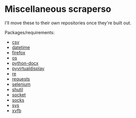 # Miscellaneous scraperso

I'll move these to their own repositories once they're built out. 

Packages/requirements:

 - [csv](https://docs.python.org/2/library/csv.html)
 - [datetime](https://docs.python.org/2/library/datetime.html)
 - [firefox](https://www.mozilla.org/en-US/)
 - [os](https://docs.python.org/2/library/os.html)
 - [python-docx](https://python-docx.readthedocs.org/en/latest/)
 - [pyvirtualdisplay](https://pypi.python.org/pypi/PyVirtualDisplay)
 - [re](https://docs.python.org/2/library/re.html)
 - [requests](http://docs.python-requests.org/en/master/)
 - [selenium](http://selenium-python.readthedocs.org/)
 - [shutil](https://docs.python.org/2/library/shutil.html)
 - [socket](https://docs.python.org/2/library/socket.html)
 - [socks](http://socksipy.sourceforge.net/)
 - [sys](https://docs.python.org/2/library/sys.html)
 - [xvfb](https://pypi.python.org/pypi/xvfbwrapper) 
